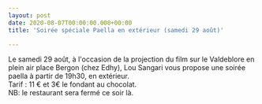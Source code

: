 ```yaml
---
layout: post
date: 2020-08-07T00:00:00.000+00:00
title: 'Soirée spéciale Paella en extérieur (samedi 29 août)'

---
```

Le samedi 29 août, à l'occasion de la projection du film sur le Valdeblore en plein air place Bergon (chez Edhy), Lou Sangari vous propose une soirée paella à partir de 19h30, en extérieur.  
Tarif : 11 € et 3€ le fondant au chocolat.  
NB: le restaurant sera fermé ce soir là.
